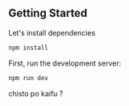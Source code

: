 ## Getting Started

Let's install dependencies

```bash
npm install
```

First, run the development server:

```bash
npm run dev
```
chisto po kaifu ?

